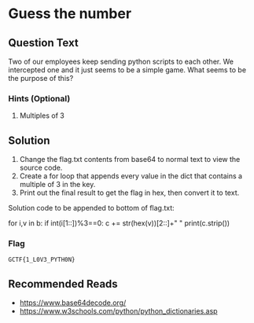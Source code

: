 # Guess the number
## Question Text

Two of our employees keep sending python scripts to each other. We intercepted one and it just seems to be a simple game. What seems to be the purpose of this?

### Hints (Optional)
1. Multiples of 3


## Solution
1. Change the flag.txt contents from base64 to normal text to view the source code.
2. Create a for loop that appends every value in the dict that contains a multiple of 3 in the key.
3. Print out the final result to get the flag in hex, then convert it to text.

Solution code to be appended to bottom of flag.txt:

for i,v in b:
    if int(i[1::])%3==0:
        c += str(hex(v))[2::]+" "
print(c.strip())

### Flag
`GCTF{1_L0V3_PYTH0N}`

## Recommended Reads
* https://www.base64decode.org/
* https://www.w3schools.com/python/python_dictionaries.asp